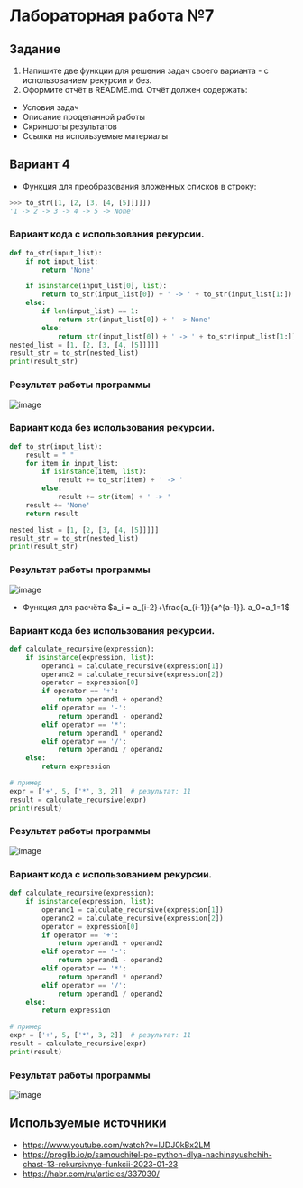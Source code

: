 # Лабораторная работа №7
## Задание 

1. Напишите две функции для решения задач своего варианта - с использованием рекурсии и без.
2. Оформите отчёт в README.md. Отчёт должен содержать:
- Условия задач
- Описание проделанной работы
- Скриншоты результатов
- Ссылки на используемые материалы
## Вариант 4 
* Функция для преобразования вложенных списков в строку:
```py
>>> to_str([1, [2, [3, [4, [5]]]]])
'1 -> 2 -> 3 -> 4 -> 5 -> None'
```

### Вариант кода с использования рекурсии.
```py
def to_str(input_list):
    if not input_list:  
        return 'None'

    if isinstance(input_list[0], list):  
        return to_str(input_list[0]) + ' -> ' + to_str(input_list[1:])   
    else:
        if len(input_list) == 1:  
            return str(input_list[0]) + ' -> None'  
        else:
            return str(input_list[0]) + ' -> ' + to_str(input_list[1:]) 
nested_list = [1, [2, [3, [4, [5]]]]]
result_str = to_str(nested_list)
print(result_str)
```
### Результат работы программы
![image](https://github.com/zbtka/programming/assets/144006033/4e419ea7-a18a-40cc-9806-160555591241)


### Вариант кода без использования рекурсии.
```py
def to_str(input_list):
    result = " "
    for item in input_list:
        if isinstance(item, list):
            result += to_str(item) + ' -> '
        else:
            result += str(item) + ' -> '
    result += 'None'
    return result

nested_list = [1, [2, [3, [4, [5]]]]]
result_str = to_str(nested_list)
print(result_str)

```
### Результат работы программы
![image](https://github.com/zbtka/programming/assets/144006033/d7db4d0a-277a-481a-988c-6d89421fdfea)


* Функция для расчёта
$a_i = a_{i-2}+\frac{a_{i-1}}{a^{a-1}}. a_0=a_1=1$

### Вариант кода без использования рекурсии.
```py
def calculate_recursive(expression):
    if isinstance(expression, list):
        operand1 = calculate_recursive(expression[1])
        operand2 = calculate_recursive(expression[2])
        operator = expression[0]
        if operator == '+':
            return operand1 + operand2
        elif operator == '-':
            return operand1 - operand2
        elif operator == '*':
            return operand1 * operand2
        elif operator == '/':
            return operand1 / operand2
    else:
        return expression

# пример
expr = ['+', 5, ['*', 3, 2]]  # результат: 11
result = calculate_recursive(expr)
print(result)

```
### Результат работы программы
![image](https://github.com/zbtka/programming/assets/144006033/0a3cb15f-81dd-423f-973f-a1debc8971e8)


### Вариант кода c использованием рекурсии.
```py
def calculate_recursive(expression):
    if isinstance(expression, list):
        operand1 = calculate_recursive(expression[1])
        operand2 = calculate_recursive(expression[2])
        operator = expression[0]
        if operator == '+':
            return operand1 + operand2
        elif operator == '-':
            return operand1 - operand2
        elif operator == '*':
            return operand1 * operand2
        elif operator == '/':
            return operand1 / operand2
    else:
        return expression

# пример
expr = ['+', 5, ['*', 3, 2]]  # результат: 11
result = calculate_recursive(expr)
print(result)
```
### Результат работы программы
![image](https://github.com/zbtka/programming/assets/144006033/dfe48246-be54-4811-93e0-1e539713a718)



## Используемые источники
* https://www.youtube.com/watch?v=IJDJ0kBx2LM
* https://proglib.io/p/samouchitel-po-python-dlya-nachinayushchih-chast-13-rekursivnye-funkcii-2023-01-23
* https://habr.com/ru/articles/337030/
